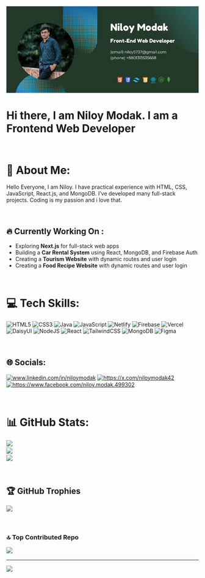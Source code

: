 <img src="https://github.com/Niloy-Modak/Niloy-Modak/blob/main/My-probational%20-banner-github.png" />
<h1>Hi there, I am Niloy Modak. I am a Frontend Web Developer</h1>
<br>

# 💫 About Me:
Hello Everyone, I am Niloy. I have practical experience with HTML, CSS, JavaScript, React.js, and MongoDB. I’ve developed many full-stack projects. Coding is my passion and i love that.

<br>

## 🔥 Currently Working On :
- Exploring **Next.js** for full-stack web apps
- Building a **Car Rental System** using React, MongoDB, and Firebase Auth
- Creating a **Tourism Website** with dynamic routes and user login
- Creating a **Food Recipe Website** with dynamic routes and user login

<br>

# 💻 Tech Skills:
![HTML5](https://img.shields.io/badge/html5-%23E34F26.svg?style=for-the-badge&logo=html5&logoColor=white) ![CSS3](https://img.shields.io/badge/css3-%231572B6.svg?style=for-the-badge&logo=css3&logoColor=white) ![Java](https://img.shields.io/badge/java-%23ED8B00.svg?style=for-the-badge&logo=openjdk&logoColor=white) ![JavaScript](https://img.shields.io/badge/javascript-%23323330.svg?style=for-the-badge&logo=javascript&logoColor=%23F7DF1E) ![Netlify](https://img.shields.io/badge/netlify-%23000000.svg?style=for-the-badge&logo=netlify&logoColor=#00C7B7) ![Firebase](https://img.shields.io/badge/firebase-%23039BE5.svg?style=for-the-badge&logo=firebase) ![Vercel](https://img.shields.io/badge/vercel-%23000000.svg?style=for-the-badge&logo=vercel&logoColor=white) ![DaisyUI](https://img.shields.io/badge/daisyui-5A0EF8?style=for-the-badge&logo=daisyui&logoColor=white) ![NodeJS](https://img.shields.io/badge/node.js-6DA55F?style=for-the-badge&logo=node.js&logoColor=white) ![React](https://img.shields.io/badge/react-%2320232a.svg?style=for-the-badge&logo=react&logoColor=%2361DAFB) ![TailwindCSS](https://img.shields.io/badge/tailwindcss-%2338B2AC.svg?style=for-the-badge&logo=tailwind-css&logoColor=white) ![MongoDB](https://img.shields.io/badge/MongoDB-%234ea94b.svg?style=for-the-badge&logo=mongodb&logoColor=white) ![Figma](https://img.shields.io/badge/figma-%23F24E1E.svg?style=for-the-badge&logo=figma&logoColor=white)

<br>

## 🌐 Socials:
<p align="left">
<a href="https://linkedin.com/in/www.linkedin.com/in/niloymodak" target="blank"><img align="center" src="https://raw.githubusercontent.com/rahuldkjain/github-profile-readme-generator/master/src/images/icons/Social/linked-in-alt.svg" alt="www.linkedin.com/in/niloymodak" height="30" width="40" /></a>
<a href="https://twitter.com/https://x.com/niloymodak42" target="blank"><img align="center" src="https://upload.wikimedia.org/wikipedia/commons/b/b7/X_logo.jpg" alt="https://x.com/niloymodak42" width="40" /></a>
<a href="https://fb.com/https://www.facebook.com/niloy.modak.499302" target="blank"><img align="center" src="https://raw.githubusercontent.com/rahuldkjain/github-profile-readme-generator/master/src/images/icons/Social/facebook.svg" alt="https://www.facebook.com/niloy.modak.499302" height="30" width="40" /></a>
</p>


<br>




# 📊 GitHub Stats:
![](https://github-readme-stats.vercel.app/api?username=Niloy-Modak&theme=vue-dark&hide_border=false&include_all_commits=false&count_private=false)<br/>
![](https://nirzak-streak-stats.vercel.app/?user=Niloy-Modak&theme=vue-dark&hide_border=false)<br/>
![](https://github-readme-stats.vercel.app/api/top-langs/?username=Niloy-Modak&theme=vue-dark&hide_border=false&include_all_commits=false&count_private=false&layout=compact)

<br>

## 🏆 GitHub Trophies
![](https://github-profile-trophy.vercel.app/?username=Niloy-Modak&theme=gruvbox&no-frame=false&no-bg=true&margin-w=4)

<br>

### 🔝 Top Contributed Repo
![](https://github-contributor-stats.vercel.app/api?username=Niloy-Modak&limit=5&theme=dark&combine_all_yearly_contributions=true)

---
[![](https://visitcount.itsvg.in/api?id=Niloy-Modak&icon=0&color=0)](https://visitcount.itsvg.in)

<!-- Proudly created with GPRM ( https://gprm.itsvg.in ) -->
